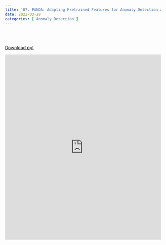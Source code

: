 ```yaml
---
title: '07. PANDA: Adapting Pretrained Features for Anomaly Detection and Segmentation'
date: 2022-03-28
categories: ['Anomaly Detection']
---
```


<br><br>

[Download ppt](/ppt/7.pptx)

<center>
<iframe src="https://docs.google.com/presentation/d/e/2PACX-1vQH2JmzIRFkxKg7Edq6t6vbcgmW3A-IUm3BQtqNgpsUbgi-362XspHLC-DCCGUIfFV_hHtGih1OGgb6/embed?start=false&loop=false&delayms=3000" frameborder="0" width="100%" height="600" allowfullscreen="true" mozallowfullscreen="true" webkitallowfullscreen="true" min-width="350px"></iframe>
</center>

<br>

<script src="https://utteranc.es/client.js"
        repo="RTOS-KGU/RTOS-utterances-comment"
        issue-term="pathname"
        label="Comment"
        theme="github-light"
        crossorigin="anonymous"
        async>
</script>